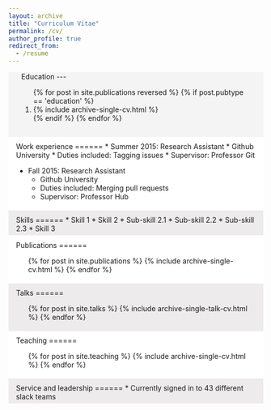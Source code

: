 ```yaml
---
layout: archive
title: "Curriculum Vitae"
permalink: /cv/
author_profile: true
redirect_from:
  - /resume
---
```


<div style="background-color: #f5f4f4" markdown=1> 
<div style="padding-top: 0.1px; padding-bottom: 3%; margin-left: 5%; margin-right: 5%;" markdown=1>
Education
---
<ol>
{% for post in site.publications reversed %}
  {% if post.pubtype == 'education' %}
     <li> {% include archive-single-cv.html %} </li>
  {% endif %}
{% endfor %}
</ol>
</div>
</div>

<div style="background-color: #FFFFFF" markdown=1> 
<div style="padding-top: 2%; padding-bottom: 1%; margin-left: 3%; margin-right: 3%;" markdown=1>
Work experience
======
* Summer 2015: Research Assistant
  * Github University
  * Duties included: Tagging issues
  * Supervisor: Professor Git

* Fall 2015: Research Assistant
  * Github University
  * Duties included: Merging pull requests
  * Supervisor: Professor Hub
</div>
</div>

<div style="background-color: #edebeb" markdown=1> 
<div style="padding-top: 2%; padding-bottom: 1%; margin-left: 3%; margin-right: 3%;" markdown=1>
Skills
======
* Skill 1
* Skill 2
  * Sub-skill 2.1
  * Sub-skill 2.2
  * Sub-skill 2.3
* Skill 3
</div>
</div>

<div style="background-color: #FFFFFF" markdown=1> 
<div style="padding-top: 2%; padding-bottom: 1%; margin-left: 3%; margin-right: 3%;" markdown=1>
Publications
======
  <ul>{% for post in site.publications %}
    {% include archive-single-cv.html %}
  {% endfor %}</ul>
</div>
</div>

<div style="background-color: #edebeb" markdown=1> 
<div style="padding-top: 2%; padding-bottom: 1%; margin-left: 3%; margin-right: 3%;" markdown=1>
Talks
======
  <ul>{% for post in site.talks %}
    {% include archive-single-talk-cv.html %}
  {% endfor %}</ul>
</div>
</div>

<div style="background-color: #FFFFFF" markdown=1> 
<div style="padding-top: 2%; padding-bottom: 1%; margin-left: 3%; margin-right: 3%;" markdown=1>
Teaching
======
  <ul>{% for post in site.teaching %}
    {% include archive-single-cv.html %}
  {% endfor %}</ul>
</div>
</div>
  
<div style="background-color: #edebeb" markdown=1> 
<div style="padding-top: 2%; padding-bottom: 1%; margin-left: 3%; margin-right: 3%;" markdown=1>
Service and leadership
======
* Currently signed in to 43 different slack teams
</div>
</div>
